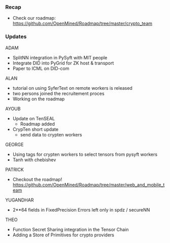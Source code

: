 ### Recap

- Check our roadmap: https://github.com/OpenMined/Roadmap/tree/master/crypto_team

### Updates

ADAM
- SplitNN integration in PySyft with MIT people
- Integrate DID into PyGrid for ZK host & transport
- Paper to ICML on DID-com


ALAN
- tutorial on using SyferText on remote workers is released
- two persons joined the recruitement proces
- Working on the roadmap

AYOUB
- Update on TenSEAL
  * Roadmap added 
- CrypTen short update
  * send data to crypten workers 

GEORGE
- Using tags for crypten workers to select tensors from pysyft workers
- Tanh with chebishev 

PATRICK
- Checkout the roadmap! https://github.com/OpenMined/Roadmap/tree/master/web_and_mobile_team

YUGANDHAR
- 2**64 fields in FixedPrecision Errors left only in spdz / secureNN

THEO
- Function Secret Sharing integration in the Tensor Chain
- Adding a Store of Primitives for crypto providers
